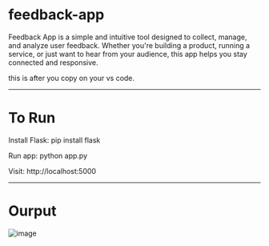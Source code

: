 <!DOCTYPE html>
<html lang="en">
<head>
    <meta charset="UTF-8">
    <meta name="viewport" content="width=device-width, initial-scale=1.0">
</head>
<body>
      <h1>feedback-app</h1>
      <p>Feedback App is a simple and intuitive tool designed to collect, manage, and analyze user feedback. Whether you're building a product, running a service, or just want to hear from your audience, this app helps you stay connected and responsive.</p>
<p>this is after you copy on your vs code.</p>
<hr>
<h1>To Run</h1>
<p>Install Flask:  pip install flask </p>
<p>Run app:  python app.py </p>
<p> Visit: http://localhost:5000 </p>
<hr>
<h1>Ourput</h1>
<img src="./feedback20app.jpg" alt="image">
    
</body>
</html>

